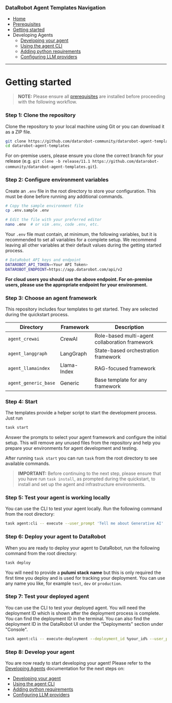 ### DataRobot Agent Templates Navigation
- [Home](/README.md)
- [Prerequisites](/docs/getting-started-prerequisites.md)
- [Getting started](/docs/getting-started.md)
- Developing Agents
  - [Developing your agent](/docs/developing-agents.md)
  - [Using the agent CLI](/docs/developing-agents-cli.md)
  - [Adding python requirements](/docs/developing-agents-python-requirements.md)
  - [Configuring LLM providers](/docs/developing-agents-llm-providers.md)
---

# Getting started

> **NOTE:** Please ensure all [prerequisites](/docs/getting-started-prerequisites.md) are installed before proceeding with the following workflow.

### Step 1: Clone the repository

Clone the repository to your local machine using Git or you can download it as a ZIP file.

```bash
git clone https://github.com/datarobot-community/datarobot-agent-templates.git
cd datarobot-agent-templates
```

For on-premise users, please ensure you clone the correct branch for your release
(e.g. `git clone -b release/11.1 https://github.com/datarobot-community/datarobot-agent-templates.git`).

### Step 2: Configure environment variables

Create an `.env` file in the root directory to store your configuration. This must be done before running any
additional commands.

```bash
# Copy the sample environment file
cp .env.sample .env

# Edit the file with your preferred editor
nano .env  # or vim .env, code .env, etc.
```

Your `.env` file must contain, at minimum, the following variables, but it is recommended to set all variables for a
complete setup. We recommend leaving all other variables at their default values during the getting started process.

```bash
# DataRobot API keys and endpoint
DATAROBOT_API_TOKEN=<Your API Token>
DATAROBOT_ENDPOINT=https://app.datarobot.com/api/v2
```

**For cloud users you should use the above endpoint. For on-premise users, please use the appropriate endpoint for your
environment.**

### Step 3: Choose an agent framework

This repository includes four templates to get started. They are selected during the quickstart process.

| Directory | Framework | Description |
|-----------|-----------|-------------|
| `agent_crewai` | CrewAI | Role-based multi-agent collaboration framework |
| `agent_langgraph` | LangGraph | State-based orchestration framework |
| `agent_llamaindex` | Llama-Index | RAG-focused framework |
| `agent_generic_base` | Generic | Base template for any framework |

### Step 4: Start

The templates provide a helper script to start the development process. Just run

```bash
task start
```

Answer the prompts to select your agent framework and configure the initial setup. This will remove any
unused files from the repository and help you prepare your environments for agent development and testing.

After running `task start` you can run `task` from the root directory to see available commands.

> **IMPORTANT:** Before continuing to the next step, please ensure that you have run `task install`, as prompted
> during the quickstart, to install and set up the agent and infrastructure environments.

### Step 5: Test your agent is working locally
You can use the CLI to test your agent locally. Run the following command from the root directory:

```bash
task agent:cli -- execute --user_prompt 'Tell me about Generative AI'
```

### Step 6: Deploy your agent to DataRobot
When you are ready to deploy your agent to DataRobot, run the following command from the root directory:
```bash
task deploy
```

You will need to provide a **pulumi stack name** but this is only required the first time you deploy and is
used for tracking your deployment. You can use any name you like, for example `test`, `dev` or `production`.

### Step 7: Test your deployed agent
You can use the CLI to test your deployed agent. You will need the deployment ID which is shown after the
deployment process is complete. You can find the deployment ID in the terminal. You can also find the deployment
ID in the DataRobot UI under the "Deployments" section under "Console".

```bash
task agent:cli -- execute-deployment --deployment_id %your_id% --user_prompt 'Tell me about Generative AI'
```

### Step 8: Develop your agent
You are now ready to start developing your agent! Please refer to the
[Developing Agents](/docs/developing-agents.md) documentation for the next steps on:
  - [Developing your agent](/docs/developing-agents.md)
  - [Using the agent CLI](/docs/developing-agents-cli.md)
  - [Adding python requirements](/docs/developing-agents-python-requirements.md)
  - [Configuring LLM providers](/docs/developing-agents-llm-providers.md)


